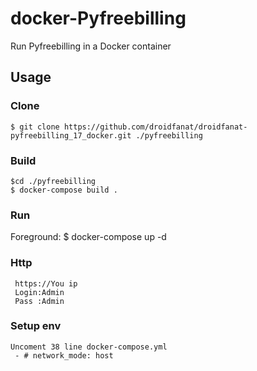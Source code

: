 
# docker-Pyfreebilling

Run Pyfreebilling in a Docker container

## Usage

### Clone
   
    $ git clone https://github.com/droidfanat/droidfanat-pyfreebilling_17_docker.git ./pyfreebilling
    
### Build
    $cd ./pyfreebilling
    $ docker-compose build .
### Run
Foreground:
    $ docker-compose up -d

### Http 
     https://You ip
     Login:Admin
     Pass :Admin
### Setup env
    Uncoment 38 line docker-compose.yml
     - # network_mode: host
